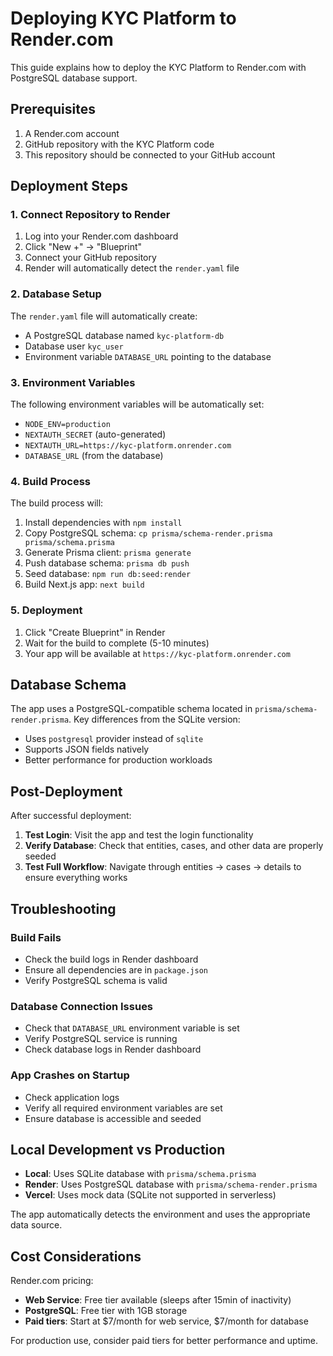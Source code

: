 # Deploying KYC Platform to Render.com

This guide explains how to deploy the KYC Platform to Render.com with PostgreSQL database support.

## Prerequisites

1. A Render.com account
2. GitHub repository with the KYC Platform code
3. This repository should be connected to your GitHub account

## Deployment Steps

### 1. Connect Repository to Render

1. Log into your Render.com dashboard
2. Click "New +" → "Blueprint"
3. Connect your GitHub repository
4. Render will automatically detect the `render.yaml` file

### 2. Database Setup

The `render.yaml` file will automatically create:
- A PostgreSQL database named `kyc-platform-db`
- Database user `kyc_user`
- Environment variable `DATABASE_URL` pointing to the database

### 3. Environment Variables

The following environment variables will be automatically set:
- `NODE_ENV=production`
- `NEXTAUTH_SECRET` (auto-generated)
- `NEXTAUTH_URL=https://kyc-platform.onrender.com`
- `DATABASE_URL` (from the database)

### 4. Build Process

The build process will:
1. Install dependencies with `npm install`
2. Copy PostgreSQL schema: `cp prisma/schema-render.prisma prisma/schema.prisma`
3. Generate Prisma client: `prisma generate`
4. Push database schema: `prisma db push`
5. Seed database: `npm run db:seed:render`
6. Build Next.js app: `next build`

### 5. Deployment

1. Click "Create Blueprint" in Render
2. Wait for the build to complete (5-10 minutes)
3. Your app will be available at `https://kyc-platform.onrender.com`

## Database Schema

The app uses a PostgreSQL-compatible schema located in `prisma/schema-render.prisma`. Key differences from the SQLite version:
- Uses `postgresql` provider instead of `sqlite`
- Supports JSON fields natively
- Better performance for production workloads

## Post-Deployment

After successful deployment:

1. **Test Login**: Visit the app and test the login functionality
2. **Verify Database**: Check that entities, cases, and other data are properly seeded
3. **Test Full Workflow**: Navigate through entities → cases → details to ensure everything works

## Troubleshooting

### Build Fails
- Check the build logs in Render dashboard
- Ensure all dependencies are in `package.json`
- Verify PostgreSQL schema is valid

### Database Connection Issues
- Check that `DATABASE_URL` environment variable is set
- Verify PostgreSQL service is running
- Check database logs in Render dashboard

### App Crashes on Startup
- Check application logs
- Verify all required environment variables are set
- Ensure database is accessible and seeded

## Local Development vs Production

- **Local**: Uses SQLite database with `prisma/schema.prisma`
- **Render**: Uses PostgreSQL database with `prisma/schema-render.prisma`
- **Vercel**: Uses mock data (SQLite not supported in serverless)

The app automatically detects the environment and uses the appropriate data source.

## Cost Considerations

Render.com pricing:
- **Web Service**: Free tier available (sleeps after 15min of inactivity)
- **PostgreSQL**: Free tier with 1GB storage
- **Paid tiers**: Start at $7/month for web service, $7/month for database

For production use, consider paid tiers for better performance and uptime.